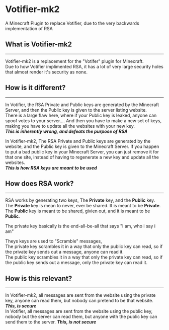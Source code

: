 Votifier-mk2
============
A Minecraft Plugin to replace Votifier, due to the very backwards implementation of RSA


## What is Votifier-mk2
-----------------
Votifier-mk2 is a replacement for the "Votifer" plugin for Minecraft.  
Due to how Votifier implimented RSA, it has a lot of very large security holes that almost render it's security as none.  
  
  
  
## How is it different?
-----------------
In Votifier, the RSA Private and Public keys are generated by the Minecraft Server, and then the Public key is given to the server listing website.  
There is a large flaw here, where if your Public key is leaked, anyone can spoof votes to your server.... And then you have to make a new set of keys, making you have to update all the websites with your new key.  
_**This is inherently wrong, and defeats the purpose of RSA**_
  
In Votifier-mk2, The RSA Private and Public keys are generated by the website, and the Public key is given to the Minecraft Server.
If you happen to put a bad public key in your Minecraft Server, you can just remove it for that one site, instead of having to regenerate a new key and update all the websites.  
_**This is how RSA keys are meant to be used**_  
  
  

## How does RSA work?
------------------
RSA works by generating two keys, The **Private** key, and the **Public** key.  
The **Private** key is mean to never, ever be shared. It is meant to be **Private**.  
The **Public** key is meant to be shared, givien out, and it is meant to be **Public**.  
  
The private key basically is the end-all-be-all that says "I am, who i say i am"  

Theys keys are used to "Scramble" messages,  
The private key scrambles it in a way that only the public key can read, so if the private key sends out a message, anyone can read it.  
The public key scrambles it in a way that only the private key can read, so if the public key sends out a message, only the private key can read it.  



## How is this relevant? 
-------------------
In Votifier-mk2, all messages are sent from the website using the private key, anyone can read them, but nobody can pretend to be that website. _**This, is secure**_  
In Votifier, all messages are sent from the website using the public key, nobody but the server can read them, but anyone with the public key can send them to the server. _**This, is not secure**_  

